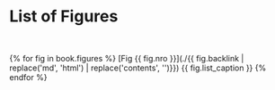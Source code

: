 # List of Figures

<p class="big-reset">&nbsp;</p>

{% for fig in book.figures %}
   [Fig {{ fig.nro }}](./{{ fig.backlink | replace('md', 'html') | replace('contents', '')}}) {{ fig.list_caption }}
{% endfor %}